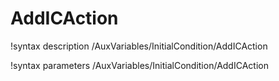 <!-- MOOSE Documentation Stub: Remove this when content is added. -->

# AddICAction
!syntax description /AuxVariables/InitialCondition/AddICAction

!syntax parameters /AuxVariables/InitialCondition/AddICAction
